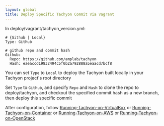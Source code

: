 ```yaml
---
layout: global
title: Deploy Specific Tachyon Commit Via Vagrant
---
```


In deploy/vagrant/tachyon_version.yml:

    # {Github | Local}
    Type: Github

    # github repo and commit hash 
    Github: 
      Repo: https://github.com/amplab/tachyon
      Hash: eaeaccd19832494c5f0b2a792888a5eaacd7bcf8

You can set `Type` to `Local` to deploy the Tachyon built locally in your Tachyon project's root directory

Set `Type` to `Github`, and specify `Repo` and `Hash` to clone the repo to deploy/tachyon, and checkout the specified commit hash as a new branch, then deploy this specific commit

After configuration, follow [Running-Tachyon-on-VirtualBox](Running-Tachyon-on-VirtualBox.html) or
[Running-Tachyon-on-Container](Running-Tachyon-on-Container.html) or [Running-Tachyon-on-AWS](Running-Tachyon-on-AWS.html)
or [Running-Tachyon-on-OpenStack](Running-Tachyon-on-OpenStack.html)
